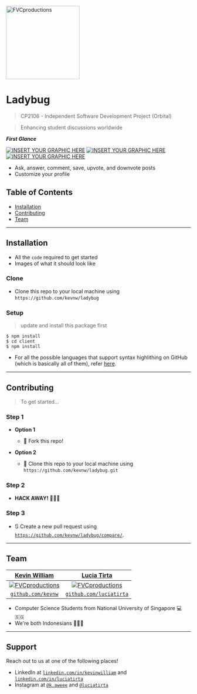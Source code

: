 <a href="http://ask-ladybug.herokuapp.com"><img src="https://i.ibb.co/stTPRL0/Whats-App-Image-2020-07-09-at-6-21-00-PM.jpg" title="Ladybug" width="200" alt="FVCproductions"></a>

# Ladybug

> CP2106 - Independent Software Development Project (Orbital)

> Enhancing student discussions worldwide

***First Glance***

[![INSERT YOUR GRAPHIC HERE](https://i.ibb.co/7JtRsbJ/Whats-App-Image-2020-08-11-at-7-58-40-PM.jpg)]()
[![INSERT YOUR GRAPHIC HERE](https://i.ibb.co/Vwd4tXN/Whats-App-Image-2020-08-11-at-8-00-05-PM.jpg)]()
[![INSERT YOUR GRAPHIC HERE](https://i.ibb.co/NFzY5nT/Whats-App-Image-2020-08-11-at-8-01-38-PM.jpg)]()

- Ask, answer, comment, save, upvote, and downvote posts
- Customize your profile

## Table of Contents 


- [Installation](#installation)
- [Contributing](#contributing)
- [Team](#team)


---

## Installation

- All the `code` required to get started
- Images of what it should look like

### Clone

- Clone this repo to your local machine using `https://github.com/kevnw/ladybug`

### Setup

> update and install this package first

```shell
$ npm install
$ cd client
$ npm install 
```

- For all the possible languages that support syntax highlithing on GitHub (which is basically all of them), refer <a href="https://github.com/github/linguist/blob/master/lib/linguist/languages.yml" target="_blank">here</a>.

---

## Contributing

> To get started...

### Step 1

- **Option 1**
    - 🍴 Fork this repo!

- **Option 2**
    - 👯 Clone this repo to your local machine using `https://github.com/kevnw/ladybug.git`

### Step 2

- **HACK AWAY!** 🔨🔨🔨

### Step 3

- 🔃 Create a new pull request using <a href="https://github.com/kevnw/ladybug/compare/" target="_blank">`https://github.com/kevnw/ladybug/compare/`</a>.

---

## Team

| <a href="http://fvcproductions.com" target="_blank">**Kevin William**</a> | <a href="http://fvcproductions.com" target="_blank">**Lucia Tirta**</a> |
| :---: |:---:| 
| [![FVCproductions](https://avatars0.githubusercontent.com/u/55045023?s=460&u=e04ed5900000f24ed5c98336f04cdb846c9bd2f3&v=4&s=200)](http://github.com/kevnw)    | [![FVCproductions](https://avatars1.githubusercontent.com/u/62054594?s=460&v=4&s=200)](http://github.com/luciatirta) |
| <a href="http://github.com/kevnw" target="_blank">`github.com/kevnw`</a> | <a href="http://github.com/luciatirta" target="_blank">`github.com/luciatirta`</a> |

- Computer Science Students from National University of Singapore :computer::singapore:
- We're both Indonesians :triangular_flag_on_post::indonesia:

---

## Support

Reach out to us at one of the following places!

- LinkedIn at <a href="https://www.linkedin.com/in/kevinwilliam/" target="_blank">`linkedin.com/in/kevinwilliam`</a> and <a href="https://www.linkedin.com/in/luciatirta/" target="_blank">`linkedin.com/in/luciatirta`</a>
- Instagram at <a href="https://www.instagram.com/k.aweee" target="_blank">`@k.aweee`</a> and <a href="https://www.instagram.com/luciatirta" target="_blank">`@luciatirta`</a>

